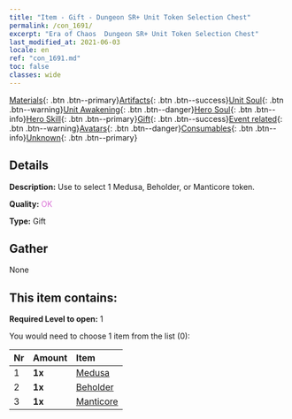 ```yaml
---
title: "Item - Gift - Dungeon SR+ Unit Token Selection Chest"
permalink: /con_1691/
excerpt: "Era of Chaos  Dungeon SR+ Unit Token Selection Chest"
last_modified_at: 2021-06-03
locale: en
ref: "con_1691.md"
toc: false
classes: wide
---
```

 [Materials](/Items/){: .btn .btn--primary}[Artifacts](/Items/Artifacts/){: .btn .btn--success}[Unit Soul](/Items/UnitSoul/){: .btn .btn--warning}[Unit Awakening](/Items/UnitAwakening/){: .btn .btn--danger}[Hero Soul](/Items/HeroSoul/){: .btn .btn--info}[Hero Skill](/Items/HeroSkill/){: .btn .btn--primary}[Gift](/Items/Gift/){: .btn .btn--success}[Event related](/Items/Events/){: .btn .btn--warning}[Avatars](/Items/Avatars/){: .btn .btn--danger}[Consumables](/Items/Consumables/){: .btn .btn--info}[Unknown](/Items/Unknown/){: .btn .btn--primary}

## Details
 **Description:** Use to select 1 Medusa, Beholder, or Manticore token.

 **Quality:** <span style="color: #DA70D6">OK</span>

 **Type:** Gift

## Gather

  None

## This item contains:

 **Required Level to open:** 1

 You would need to choose 1 item from the list (0):

  | Nr | Amount |     Item    |
  |:---|:-------|:------------|
  | 1 |  **1x** | [Medusa](/Items/unt_247/) |  | 
  | 2 |  **1x** | [Beholder](/Items/unt_246/) |  | 
  | 3 |  **1x** | [Manticore](/Items/unt_249/) |  | 
